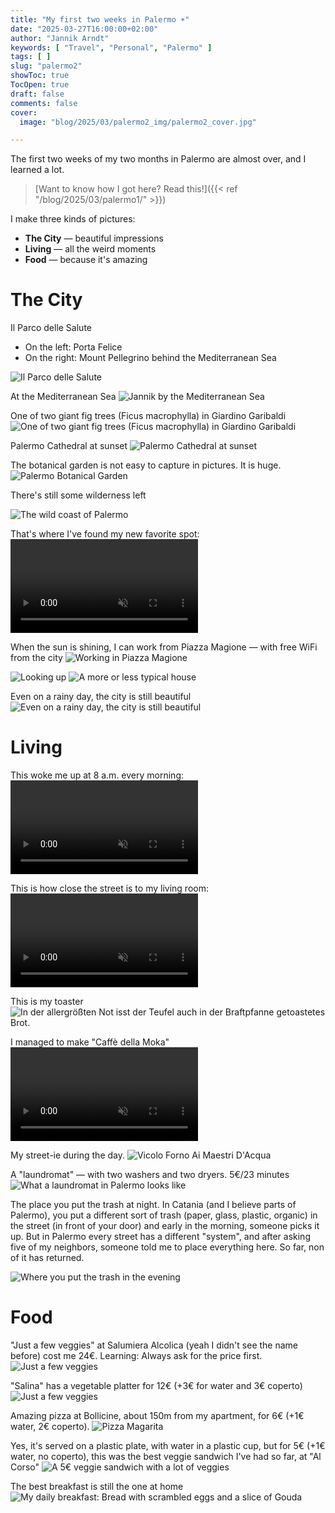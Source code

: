 ```yaml
---
title: "My first two weeks in Palermo ☀️"
date: "2025-03-27T16:00:00+02:00"
author: "Jannik Arndt"
keywords: [ "Travel", "Personal", "Palermo" ]
tags: [ ]
slug: "palermo2"
showToc: true
TocOpen: true
draft: false
comments: false
cover:
  image: "blog/2025/03/palermo2_img/palermo2_cover.jpg"

---
```


The first two weeks of my two months in Palermo are almost over, and I learned a lot.

<!--more-->

> [Want to know how I got here? Read this!]({{< ref "/blog/2025/03/palermo1/" >}})


I make three kinds of pictures:

- **The City** — beautiful impressions
- **Living** — all the weird moments
- **Food** — because it's amazing

# The City

Il Parco delle Salute
- On the left: Porta Felice
- On the right: Mount Pellegrino behind the Mediterranean Sea

<div class="panorama-container">
<img src="/blog/2025/03/palermo2_img/il_parco_delle_salute.jpg" alt="Il Parco delle Salute" class="panorama">
</div>

At the Mediterranean Sea
<img src="/blog/2025/03/palermo2_img/jannik_by_the_sea.jpg" alt="Jannik by the Mediterranean Sea">

One of two giant fig trees (Ficus macrophylla) in Giardino Garibaldi
<img src="/blog/2025/03/palermo2_img/fig.jpg" alt="One of two giant fig trees (Ficus macrophylla) in Giardino Garibaldi">

Palermo Cathedral at sunset
<img src="/blog/2025/03/palermo2_img/cathedral.jpg" alt="Palermo Cathedral at sunset">

The botanical garden is not easy to capture in pictures. It is huge.
<img src="/blog/2025/03/palermo2_img/botanical_garden.jpg" alt="Palermo Botanical Garden">

There's still some wilderness left
<div class="panorama-container">
<img src="/blog/2025/03/palermo2_img/the_view.jpg" alt="The wild coast of Palermo" class="panorama">
</div>

That's where I've found my new favorite spot:
<video src="/blog/2025/03/palermo2_img/ocean.mp4" autoplay loop muted playsinline class="video-container"></video>

When the sun is shining, I can work from Piazza Magione — with free WiFi from the city
<img src="/blog/2025/03/palermo2_img/piazza_magione.jpg" alt="Working in Piazza Magione">


<img src="/blog/2025/03/palermo2_img/street_sky.jpg" alt="Looking up">
<img src="/blog/2025/03/palermo2_img/house_and_walls.jpg" alt="A more or less typical house">

Even on a rainy day, the city is still beautiful
<img src="/blog/2025/03/palermo2_img/rainy_day.jpg" alt="Even on a rainy day, the city is still beautiful">


# Living

This woke me up at 8 a.m. every morning:
<video src="/blog/2025/03/palermo2_img/chainsaw.mp4" autoplay loop muted playsinline class="video-container"></video>

This is how close the street is to my living room:
<video src="/blog/2025/03/palermo2_img/door.mp4" autoplay loop muted playsinline class="video-container"></video>

This is my toaster
<img src="/blog/2025/03/palermo2_img/toaster.jpg" alt="In der allergrößten Not isst der Teufel auch in der Braftpfanne getoastetes Brot.">

I managed to make "Caffè della Moka"
<video src="/blog/2025/03/palermo2_img/coffee.mp4" autoplay loop muted playsinline class="video-container"></video>

My street-ie during the day.
<img src="/blog/2025/03/palermo2_img/alley.jpg" alt="Vicolo Forno Ai Maestri D'Acqua">

A "laundromat" — with two washers and two dryers. 5€/23 minutes
<img src="/blog/2025/03/palermo2_img/laundromat.jpg" alt="What a laundromat in Palermo looks like">

The place you put the trash at night. In Catania (and I believe parts of Palermo), you put a different sort of trash (paper, glass, plastic, organic) in the street (in front of your door) and early in the morning, someone picks it up.
But in Palermo every street has a different "system", and after asking five of my neighbors, someone told me to place everything here. So far, non of it has returned.

<img src="/blog/2025/03/palermo2_img/trash.jpg" alt="Where you put the trash in the evening">

# Food

"Just a few veggies" at Salumiera Alcolica (yeah I didn't see the name before) cost me 24€. Learning: Always ask for the price first.
<img src="/blog/2025/03/palermo2_img/salumeria_alcolica.jpg" alt="Just a few veggies">

"Salina" has a vegetable platter for 12€ (+3€ for water and 3€ coperto)
<img src="/blog/2025/03/palermo2_img/veggies.jpg" alt="Just a few veggies">

Amazing pizza at Bollicine, about 150m from my apartment, for 6€ (+1€ water, 2€ coperto). 
<img src="/blog/2025/03/palermo2_img/pizza.jpg" alt="Pizza Magarita">

Yes, it's served on a plastic plate, with water in a plastic cup, but for 5€ (+1€ water, no coperto), this was the best veggie sandwich I've had so far, at "Al Corso"
<img src="/blog/2025/03/palermo2_img/veggie_sandwich.jpg" alt="A 5€ veggie sandwich with a lot of veggies">

The best breakfast is still the one at home
<img src="/blog/2025/03/palermo2_img/breakfast.jpg" alt="My daily breakfast: Bread with scrambled eggs and a slice of Gouda">
